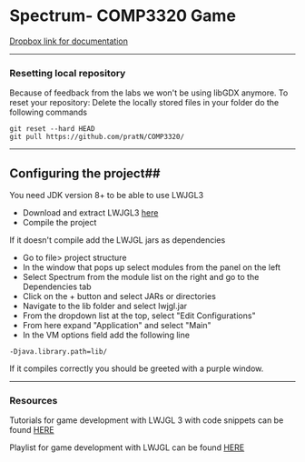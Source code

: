 # Spectrum- COMP3320 Game


[Dropbox link for documentation](https://www.dropbox.com/home/COMP3320)

---
### Resetting local repository

Because of feedback from the labs we won't be using libGDX anymore.
To reset your repository:
Delete the locally stored files in your folder
do the following commands
``` 
git reset --hard HEAD
git pull https://github.com/pratN/COMP3320/
```
---
## Configuring the project##
You need JDK version 8+ to be able to use LWJGL3
+ Download and extract LWJGL3 [here](https://www.lwjgl.org/download)
+ Compile the project

If it doesn't compile add the LWJGL jars as dependencies
+ Go to file> project structure
+ In the window that pops up select modules from the panel on the left
+ Select Spectrum from the module list on the right and go to the Dependencies tab
+ Click on the + button and select JARs or directories
+ Navigate to the lib folder and select lwjgl.jar
+ From the dropdown list at the top, select "Edit Configurations"
+ From here expand "Application" and select "Main"
+ In the VM options field add the following line
```
-Djava.library.path=lib/
```

If it compiles correctly you should be greeted with a purple window.

---
### Resources

Tutorials for game development with LWJGL 3 with code snippets can be found [HERE](https://lwjglgamedev.gitbooks.io/3d-game-development-with-lwjgl/content/)

Playlist for game development with LWJGL can be found [HERE](https://www.youtube.com/watch?v=VS8wlS9hF8E&list=PLRIWtICgwaX0u7Rf9zkZhLoLuZVfUksDP)
